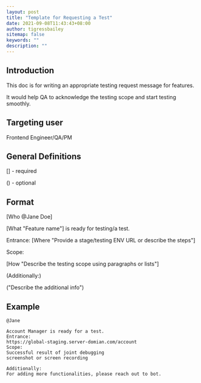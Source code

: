 ```yaml
---
layout: post
title: "Template for Requesting a Test"
date: 2021-09-08T11:43:43+08:00
author: tigressbailey
sitemap: false
keywords: ""
description: ""
---
```


## Introduction
This doc is for writing an appropriate testing request message for features.

It would help QA to acknowledge the testing scope and start testing smoothly.

## Targeting user
Frontend Engineer/QA/PM

## General Definitions
[] - required

() - optional


## Format
[Who @Jane Doe]

[What "Feature name"] is ready for testing/a test.

Entrance: [Where "Provide a stage/testing ENV URL or describe the steps"]

Scope:

[How "Describe the testing scope using paragraphs or lists"]

(Additionally:)

("Describe the additional info")


## Example
```
@Jane

Account Manager is ready for a test.
Entrance:
https://global-staging.server-domian.com/account
Scope: 
Successful result of joint debugging
screenshot or screen recording

Additionally:
For adding more functionalities, please reach out to bot.
```
<!--more-->
